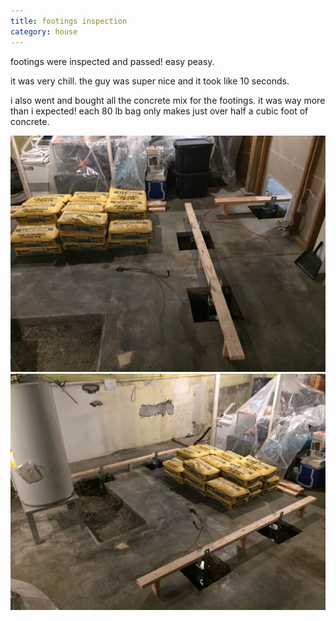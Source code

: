 ```yaml
---
title: footings inspection
category: house
---
```

footings were inspected and passed!
easy peasy.

it was very chill.
the guy was super nice and it took like 10 seconds.

i also went and bought all the concrete mix for the footings.
it was way more than i expected!
each 80 lb bag only makes just over half a cubic foot of concrete.

![piles of concrete mix bags sitting in the basement](/house/IMG_0186.jpg)
![more piles of concrete mix bags sitting in the basement](/house/IMG_0187.jpg)
